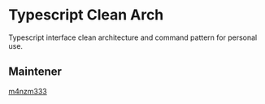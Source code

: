 # Typescript Clean Arch

Typescript interface clean architecture and command pattern for personal use.

## Maintener

[m4nzm333](https://github.com/m4nzm333)
